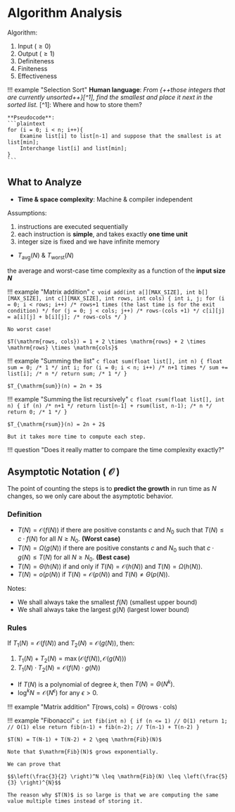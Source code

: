 # Algorithm Analysis

Algorithm:

1. Input $(\geq 0)$
2. Output $(\geq 1)$
3. Definiteness
4. Finiteness
5. Effectiveness

!!! example "Selection Sort"
    **Human language**:
    *From {++those integers that are currently unsorted++}[^1], find the smallest and place it next in the sorted list.*
    [^1]: Where and how to store them?

    **Pseudocode**:
    ```plaintext
    for (i = 0; i < n; i++){
        Examine list[i] to list[n-1] and suppose that the smallest is at list[min];
        Interchange list[i] and list[min];
    }
    ```

## What to Analyze

- **Time & space complexity**: Machine & compiler independent

Assumptions:

1. instructions are executed sequentially
2. each instruction is **simple**, and takes exactly **one time unit**
3. integer size is fixed and we have infinite memory

- $T_{\text{avg}}(N)$ & $T_{\text{worst}}(N)$

the average and worst-case time complexity as a function of the **input size $N$**

!!! example "Matrix addition"
    ```c
    void add(int a[][MAX_SIZE],
             int b[][MAX_SIZE],
             int c[][MAX_SIZE],
             int rows, int cols)
    {
        int i, j;
        for (i = 0; i < rows; i++) /* rows+1 times (the last time is for the exit condition) */
            for (j = 0; j < cols; j++) /* rows·(cols +1) */
                c[i][j] = a[i][j] + b[i][j]; /* rows·cols */
    }
    ```

    No worst case!

    $T(\mathrm{rows, cols}) = 1 + 2 \times \mathrm{rows} + 2 \times \mathrm{rows} \times \mathrm{cols}$

!!! example "Summing the list"
    ```c
    float sum(float list[], int n)
    {
        float sum = 0; /* 1 */
        int i;
        for (i = 0; i < n; i++) /* n+1 times */
            sum += list[i]; /* n */
        return sum; /* 1 */
    }
    ```

    $T_{\mathrm{sum}}(n) = 2n + 3$

!!! example "Summing the list recursively"
    ```c
    float rsum(float list[], int n)
    {
        if (n) /* n+1 */
            return list[n-1] + rsum(list, n-1); /* n */
        return 0; /* 1 */
    }
    ```

    $T_{\mathrm{rsum}}(n) = 2n + 2$

    But it takes more time to compute each step.

!!! question "Does it really matter to compare the time complexity exactly?"

## Asymptotic Notation ( $\mathcal{O}$ )

The point of counting the steps is to **predict the growth** in run time as $N$ changes, so we only care about the asymptotic behavior.

### Definition

- $T(N) = \mathcal{O}(f(N))$ if there are positive constants $c$ and $N_0$ such that $T(N) \leq c \cdot f(N)$ for all $N \geq N_0$. **(Worst case)**
- $T(N) = \Omega(g(N))$ if there are positive constants $c$ and $N_0$ such that $c \cdot g(N) \leq T(N)$ for all $N \geq N_0$. **(Best case)**
- $T(N) = \Theta(h(N))$ if and only if $T(N) = \mathcal{O}(h(N))$ and $T(N) = \Omega(h(N))$.
- $T(N) = o(p(N))$ if $T(N) = \mathcal{O}(p(N))$ and $T(N) \neq \Theta(p(N))$.

Notes:

- We shall always take the smallest $f(N)$ (smallest upper bound)
- We shall always take the largest $g(N)$ (largest lower bound)

### Rules

If $T_1(N) = \mathcal{O}(f(N))$ and $T_2(N) = \mathcal{O}(g(N))$, then:

1. $T_1(N) + T_2(N) = \max(\mathcal{O}(f(N)), \mathcal{O}(g(N)))$
2. $T_1(N) \cdot T_2(N) = \mathcal{O}(f(N) \cdot g(N))$

- If $T(N)$ is a polynomial of degree $k$, then $T(N) = \Theta(N^k)$.
- $\log^k N = \mathcal{O}(N^{\epsilon})$ for any $\epsilon > 0$.

!!! example "Matrix addition"
    $T(\mathrm{rows, cols}) = \Theta(\mathrm{rows} \cdot \mathrm{cols})$

!!! example "Fibonacci"
    ```c
    int fib(int n)
    {
        if (n <= 1) // O(1)
            return 1; // O(1)
        else
            return fib(n-1) + fib(n-2); // T(n-1) + T(n-2)
    }
    ```

    $T(N) = T(N-1) + T(N-2) + 2 \geq \mathrm{Fib}(N)$

    Note that $\mathrm{Fib}(N)$ grows exponentially.

    We can prove that

    $$\left(\frac{3}{2} \right)^N \leq \mathrm{Fib}(N) \leq \left(\frac{5}{3} \right)^{N}$$

    The reason why $T(N)$ is so large is that we are computing the same value multiple times instead of storing it.